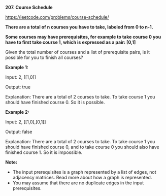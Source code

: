 **207. Course Schedule**

https://leetcode.com/problems/course-schedule/

**There are a total of n courses you have to take, labeled from 0 to n-1.**

**Some courses may have prerequisites, for example to take course 0 you have to first take course 1, which is expressed as a pair: [0,1]**

Given the total number of courses and a list of prerequisite pairs, is it possible for you to finish all courses?

**Example 1:**

Input: 2, [[1,0]] 

Output: true

Explanation: There are a total of 2 courses to take. 
             To take course 1 you should have finished course 0. So it is possible.
             
**Example 2:**

Input: 2, [[1,0],[0,1]]

Output: false

Explanation: There are a total of 2 courses to take. 
             To take course 1 you should have finished course 0, and to take course 0 you should
             also have finished course 1. So it is impossible.
             
**Note:**

- The input prerequisites is a graph represented by a list of edges, not adjacency matrices. Read more about how a graph is represented.
- You may assume that there are no duplicate edges in the input prerequisites.